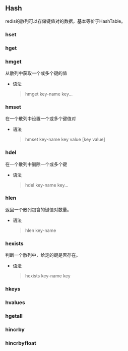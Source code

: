 ## Hash

redis的散列可以存储键值对的数据，基本等价于HashTable。



### hset



### hget





### hmget

从散列中获取一个或多个键的值

- 语法

  > hmget  key-name  key...



### hmset

在一个散列中设置一个或多个键值对

- 语法

  > hmset  key-name  key  value  [key  value]



### hdel

在一个散列中删除一个或多个键

- 语法

  > hdel  key-name  key...



### hlen

返回一个散列包含的键值对数量。

- 语法

  > hlen  key-name



### hexists

判断一个散列中，给定的键是否存在。

- 语法

  > hexists  key-name  key

### hkeys



### hvalues



### hgetall



### hincrby



### hincrbyfloat

